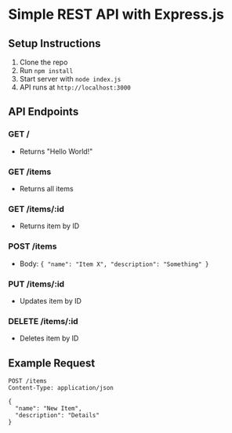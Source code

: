 # Simple REST API with Express.js

## Setup Instructions

1. Clone the repo  
2. Run `npm install`  
3. Start server with `node index.js`  
4. API runs at `http://localhost:3000`

## API Endpoints

### GET /
- Returns "Hello World!"

### GET /items
- Returns all items

### GET /items/:id
- Returns item by ID

### POST /items
- Body: `{ "name": "Item X", "description": "Something" }`

### PUT /items/:id
- Updates item by ID

### DELETE /items/:id
- Deletes item by ID

## Example Request
```http
POST /items
Content-Type: application/json

{
  "name": "New Item",
  "description": "Details"
}
